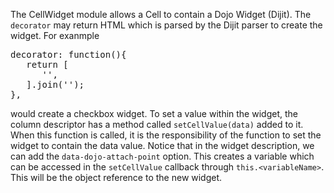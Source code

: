 The CellWidget module allows a Cell to contain a Dojo Widget (Dijit).  The `decorator` may return HTML which is parsed by the Dijit parser to create the widget.  For exanmple

<pre>
decorator: function(){
   return [
      '<span data-dojo-type="dijit.form.CheckBox" ',
      'data-dojo-attach-point="cb" ',
      'data-dojo-props="readOnly: true"',
      '></span>',
   ].join('');
},
</pre>
would create a checkbox widget.
To set a value within the widget, the column descriptor has a method called `setCellValue(data)` added to it.  When this function is called, it is the responsibility of the function to set the widget to contain the data value.  Notice that in the widget description, we can add the `data-dojo-attach-point` option.  This creates a variable which can be accessed in the `setCellValue` callback through `this.<variableName>`.  This will be the object reference to the new widget.